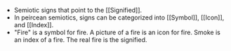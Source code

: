 - Semiotic signs that point to the [[Signified]].
- In peircean semiotics, signs can be categorized into [[Symbol]], [[Icon]], and [[Index]].
- "Fire" is a symbol for fire. A picture of a fire is an icon for fire. Smoke is an index of a fire. The real fire is the signified.